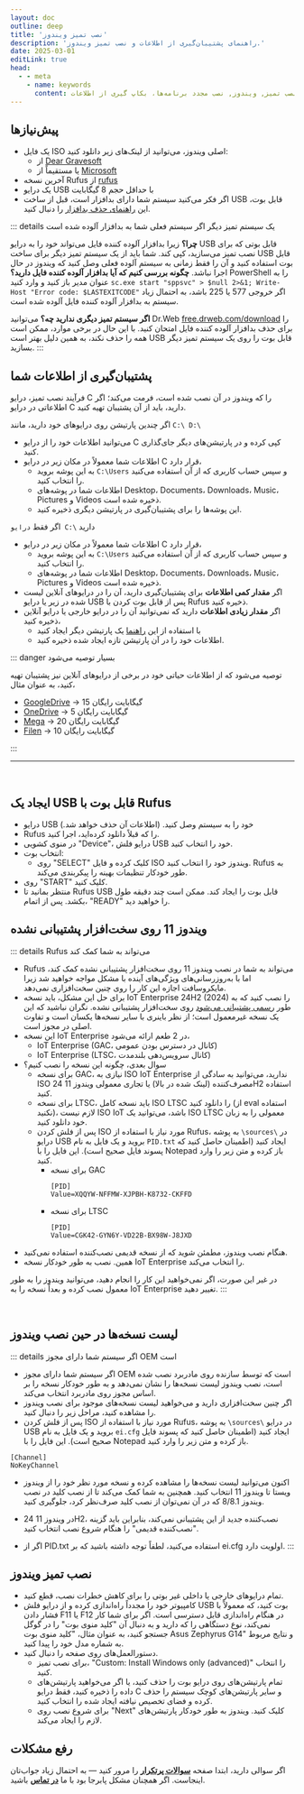 ```yaml
---
layout: doc
outline: deep
title: 'نصب تمیز ویندوز'
description: 'راهنمای پشتیبان‌گیری از اطلاعات و نصب تمیز ویندوز.'
date: 2025-03-01
editLink: true
head:
  - - meta
    - name: keywords
      content: نصب تمیز, ویندوز, نصب مجدد برنامه‌ها، بکاپ گیری از اطلاعات
---
```


## پیش‌نیازها

- یک فایل ISO اصلی ویندوز، می‌توانید از لینک‌های زیر دانلود کنید:
  -   از [Dear Gravesoft][1]
  -   یا مستقیماً از [Microsoft][2]
- آخرین نسخه Rufus از [rufus][3]
- یک درایو USB با حداقل حجم 8 گیگابایت
- اگر فکر می‌کنید سیستم شما دارای بدافزار است، قبل از ساخت USB قابل بوت، این [راهنمای حذف بدافزار](./remove_malware) را دنبال کنید.

::: details یک سیستم تمیز دیگر اگر سیستم فعلی شما به بدافزار آلوده شده است

  **چرا؟**
  زیرا بدافزار آلوده کننده فایل می‌تواند خود را به درایو USB قابل بوتی که برای نصب تمیز می‌سازید، کپی کند.
  شما باید از یک سیستم تمیز دیگر برای ساخت USB قابل بوت استفاده کنید و آن را فقط زمانی به سیستم آلوده فعلی وصل کنید که ویندوز در حال اجرا نباشد.
  **چگونه بررسی کنیم که آیا بدافزار آلوده کننده فایل دارید؟**
  PowerShell را به عنوان مدیر باز کنید و وارد کنید
  `sc.exe start "sppsvc" > $null 2>&1; Write-Host "Error code: $LASTEXITCODE"`
  اگر خروجی 577 یا 225 باشد، به احتمال زیاد سیستم به بدافزار آلوده کننده فایل آلوده شده است.

  **اگر سیستم تمیز دیگری ندارید چه؟**
  می‌توانید Dr.Web [free.drweb.com/download][4] را برای حذف بدافزار آلوده کننده فایل امتحان کنید. با این حال در برخی موارد، ممکن است همه را حذف نکند، به همین دلیل بهتر است USB قابل بوت را روی یک سیستم تمیز دیگر بسازید.
:::

## پشتیبان‌گیری از اطلاعات شما

فرآیند نصب تمیز، درایو C را که ویندوز در آن نصب شده است، فرمت می‌کند؛ اگر اطلاعاتی در درایو C دارید، باید از آن پشتیبان تهیه کنید.

اگر چندین پارتیشن روی درایوهای خود دارید، مانند `C:\ D:\`
- می‌توانید اطلاعات خود را از درایو C کپی کرده و در پارتیشن‌های دیگر جای‌گذاری کنید.
- اطلاعات شما معمولاً در مکان زیر در درایو C قرار دارد،
  - به این پوشه بروید `C:\Users` و سپس حساب کاربری که از آن استفاده می‌کنید را انتخاب کنید.
  - اطلاعات شما در پوشه‌های Desktop، Documents، Downloads، Music، Pictures و Videos ذخیره شده است.
  - این پوشه‌ها را برای پشتیبان‌گیری در پارتیشن دیگری ذخیره کنید.

اگر فقط `درایو C:\` دارید
- اطلاعات شما معمولاً در مکان زیر در درایو C قرار دارد،
  - به این پوشه بروید `C:\Users` و سپس حساب کاربری که از آن استفاده می‌کنید را انتخاب کنید.
  - اطلاعات شما در پوشه‌های Desktop، Documents، Downloads، Music، Pictures و Videos ذخیره شده است.
- اگر **مقدار کمی اطلاعات** برای پشتیبان‌گیری دارید، آن را در درایوهای آنلاین لیست شده در زیر یا درایو USB پس از قابل بوت کردن با Rufus ذخیره کنید.
- اگر **مقدار زیادی اطلاعات** دارید که نمی‌توانید آن را در درایو خارجی یا درایو آنلاین ذخیره کنید،
  - با استفاده از این [راهنما][5] یک پارتیشن دیگر ایجاد کنید
  - اطلاعات خود را در آن پارتیشن تازه ایجاد شده ذخیره کنید.

::: danger بسیار توصیه می‌شود

توصیه می‌شود که از اطلاعات حیاتی خود در برخی از درایوهای آنلاین نیز پشتیبان تهیه کنید، به عنوان مثال،

- [GoogleDrive][6] → 15 گیگابایت رایگان
- [OneDrive][7] → 5 گیگابایت رایگان
- [Mega][8] → 20 گیگابایت رایگان
- [Filen][9] → 10 گیگابایت رایگان

:::

<hr/><br/>

## ایجاد یک USB قابل بوت با Rufus

- درایو USB خود را به سیستم وصل کنید. (اطلاعات آن حذف خواهد شد.)
- Rufus را که قبلاً دانلود کرده‌اید، اجرا کنید.
- در منوی کشویی "Device"، درایو فلش USB خود را انتخاب کنید.
- انتخاب بوت:
  - روی "SELECT" کلیک کرده و فایل ISO ویندوز خود را انتخاب کنید. Rufus به طور خودکار تنظیمات بهینه را پیکربندی می‌کند.
- روی "START" کلیک کنید.
- منتظر بمانید تا Rufus USB قابل بوت را ایجاد کند. ممکن است چند دقیقه طول بکشد. پس از اتمام، "READY" را خواهید دید.

## ویندوز 11 روی سخت‌افزار پشتیبانی نشده

::: details Rufus می‌تواند به شما کمک کند

- Rufus می‌تواند به شما در نصب ویندوز 11 روی سخت‌افزار پشتیبانی نشده کمک کند، اما با به‌روزرسانی‌های ویژگی‌های آینده با مشکل مواجه خواهید شد زیرا مایکروسافت اجازه این کار را روی چنین سخت‌افزاری نمی‌دهد.
- برای حل این مشکل، باید نسخه IoT Enterprise 24H2 (2024) را نصب کنید که به طور [رسمی پشتیبانی می‌شود][10] روی سخت‌افزار پشتیبانی نشده. نگران نباشید که این یک نسخه غیرمعمول است؛ از نظر باینری با سایر نسخه‌ها یکسان است و تفاوت اصلی در مجوز است.
- این نسخه IoT Enterprise در 2 طعم ارائه می‌شود،
  - IoT Enterprise (GAC، کانال در دسترس بودن عمومی)
  - IoT Enterprise (LTSC، کانال سرویس‌دهی بلندمدت)
- سوال بعدی، چگونه این نسخه را نصب کنیم؟
  - برای نسخه GAC، نیازی به ISO IoT Enterprise ندارید، می‌توانید به سادگی از ISO مصرف‌کننده (لینک شده در بالا) یا تجاری معمولی ویندوز 11 24H2 استفاده کنید.
  - برای نسخه LTSC، باید نسخه کامل ISO LTSC را دانلود کنید (از eval استفاده نکنید)، لازم نیست ISO IoT باشد، می‌توانید یک ISO LTSC معمولی را به زبان خود دانلود کنید.
  - پس از فلش کردن ISO مورد نیاز با استفاده از Rufus، به پوشه `\sources\` در درایو USB بروید و یک فایل به نام `PID.txt` ایجاد کنید (اطمینان حاصل کنید که پسوند فایل صحیح است). این فایل را با Notepad باز کرده و متن زیر را وارد کنید.
    - برای نسخه GAC
	  ```
	  [PID]
	  Value=XQQYW-NFFMW-XJPBH-K8732-CKFFD
	  ```
    - برای نسخه LTSC
	  ```
	  [PID]
	  Value=CGK42-GYN6Y-VD22B-BX98W-J8JXD
	  ```
- هنگام نصب ویندوز، مطمئن شوید که از نسخه قدیمی نصب‌کننده استفاده نمی‌کنید.
- همین. نصب به طور خودکار نسخه IoT Enterprise را انتخاب می‌کند.

در غیر این صورت، اگر نمی‌خواهید این کار را انجام دهید، می‌توانید ویندوز را به طور معمول نصب کرده و بعداً نسخه را به IoT Enterprise تغییر دهید.
:::

<br/>

## لیست نسخه‌ها در حین نصب ویندوز

::: details اگر سیستم شما دارای مجوز OEM است

- اگر سیستم شما دارای مجوز OEM است که توسط سازنده روی مادربرد نصب شده است، نصب ویندوز لیست نسخه‌ها را نشان نمی‌دهد و به طور خودکار نسخه را بر اساس مجوز روی مادربرد انتخاب می‌کند.
- اگر چنین سخت‌افزاری دارید و می‌خواهید لیست نسخه‌های موجود برای نصب ویندوز را مشاهده کنید، مراحل زیر را دنبال کنید.
- پس از فلش کردن ISO مورد نیاز با استفاده از Rufus، به پوشه `\sources\` در درایو USB بروید و یک فایل به نام `ei.cfg` ایجاد کنید (اطمینان حاصل کنید که پسوند فایل صحیح است). این فایل را با Notepad باز کرده و متن زیر را وارد کنید.

```
[Channel]
NoKeyChannel
```

- اکنون می‌توانید لیست نسخه‌ها را مشاهده کرده و نسخه مورد نظر خود را از ویندوز ویستا تا ویندوز 11 انتخاب کنید. همچنین به شما کمک می‌کند تا از نصب کلید در نصب ویندوز 8/8.1 که در آن نمی‌توان از نصب کلید صرف‌نظر کرد، جلوگیری کنید.

- در ویندوز 11 24H2، نصب‌کننده جدید از این پشتیبانی نمی‌کند، بنابراین باید گزینه "نصب‌کننده قدیمی" را هنگام شروع نصب انتخاب کنید.

- اگر از PID.txt استفاده می‌کنید، لطفاً توجه داشته باشید که بر ei.cfg اولویت دارد.
:::

## نصب تمیز ویندوز

- تمام درایوهای خارجی یا داخلی غیر بوتی را برای کاهش خطرات نصب، قطع کنید.
- کامپیوتر خود را مجدداً راه‌اندازی کرده و از درایو فلش USB بوت کنید، که معمولاً با فشار دادن F11 یا F12 در هنگام راه‌اندازی قابل دسترسی است. اگر برای شما کار نمی‌کند، نوع دستگاهی را که دارید و به دنبال آن "کلید منوی بوت" را در گوگل جستجو کنید، به عنوان مثال، "کلید منوی بوت Asus Zephyrus G14" و نتایج مربوط به شماره مدل خود را پیدا کنید.
- دستورالعمل‌های روی صفحه را دنبال کنید.
  - برای نصب تمیز، "Custom: Install Windows only (advanced)" را انتخاب کنید.
  - تمام پارتیشن‌های روی درایو بوت را حذف کنید، یا اگر می‌خواهید پارتیشن‌های داده را ذخیره کنید، فقط درایو C و سایر پارتیشن‌های کوچک سیستم را حذف کرده و فضای تخصیص نیافته ایجاد شده را انتخاب کنید.
  - برای شروع نصب روی "Next" کلیک کنید. ویندوز به طور خودکار پارتیشن‌های لازم را ایجاد می‌کند.

## رفع مشکلات

اگر سوالی دارید، ابتدا صفحه [**سوالات پرتکرار**](./faq) را مرور کنید — به احتمال زیاد جواب‌تان اینجاست.
اگر همچنان مشکل پابرجا بود با ما [**در تماس**](./troubleshoot) باشید.

[1]: https://msdl.gravesoft.dev/
[2]: https://www.microsoft.com/en-us/software-download
[3]: https://rufus.ie/
[4]: https://free.drweb.com/download+cureit/gr
[5]: https://youtu.be/_HgjasKuOBw
[6]: https://drive.google.com/
[7]: https://onedrive.live.com/
[8]: https://mega.io/
[9]: https://filen.io/
[10]: https://learn.microsoft.com/en-us/windows/iot/iot-enterprise/Hardware/System_Requirements?tabs=Windows11LTSC#optional-minimum-requirements
[11]: https://github.com/NiREvil/windows-activation/discussions/new/choose
